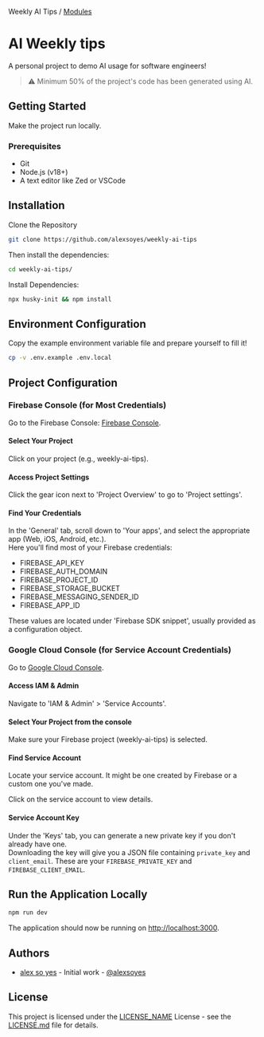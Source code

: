 Weekly AI Tips / [Modules](modules.md)

# AI Weekly tips

A personal project to demo AI usage for software engineers!

> ⚠️ Minimum 50% of the project's code has been generated using AI.

## Getting Started

Make the project run locally.

### Prerequisites

- Git
- Node.js (v18+)
- A text editor like Zed or VSCode

## Installation

Clone the Repository

```bash
git clone https://github.com/alexsoyes/weekly-ai-tips
```

Then install the dependencies:

```bash  
cd weekly-ai-tips/
```

Install Dependencies:

```bash
npx husky-init && npm install    
```

## Environment Configuration

Copy the example environment variable file and prepare yourself to fill it!

```bash
cp -v .env.example .env.local
```

## Project Configuration

### Firebase Console (for Most Credentials)

Go to the Firebase Console: [Firebase Console](https://console.firebase.google.com/).

#### Select Your Project

Click on your project (e.g., weekly-ai-tips).

#### Access Project Settings

Click the gear icon next to 'Project Overview' to go to 'Project settings'.

#### Find Your Credentials

In the 'General' tab, scroll down to 'Your apps', and select the appropriate app (Web, iOS, Android, etc.).  
Here you'll find most of your Firebase credentials:

- FIREBASE_API_KEY
- FIREBASE_AUTH_DOMAIN  
- FIREBASE_PROJECT_ID
- FIREBASE_STORAGE_BUCKET
- FIREBASE_MESSAGING_SENDER_ID
- FIREBASE_APP_ID

These values are located under 'Firebase SDK snippet', usually provided as a configuration object.

### Google Cloud Console (for Service Account Credentials)

Go to [Google Cloud Console](https://console.cloud.google.com/).

#### Access IAM & Admin

Navigate to 'IAM & Admin' > 'Service Accounts'.  

#### Select Your Project from the console

Make sure your Firebase project (weekly-ai-tips) is selected.

#### Find Service Account

Locate your service account. It might be one created by Firebase or a custom one you've made.

Click on the service account to view details.  

#### Service Account Key

Under the 'Keys' tab, you can generate a new private key if you don't already have one.  
Downloading the key will give you a JSON file containing `private_key` and `client_email`. These are your `FIREBASE_PRIVATE_KEY` and `FIREBASE_CLIENT_EMAIL`.

## Run the Application Locally

```bash
npm run dev
```

The application should now be running on <http://localhost:3000>.

## Authors

- [alex so yes](https://alexsoyes.com) - Initial work - [@alexsoyes](https://twitter.com/alexsoyes)

## License

This project is licensed under the [LICENSE_NAME](LICENSE.md) License - see the [LICENSE.md](LICENSE.md) file for details.
